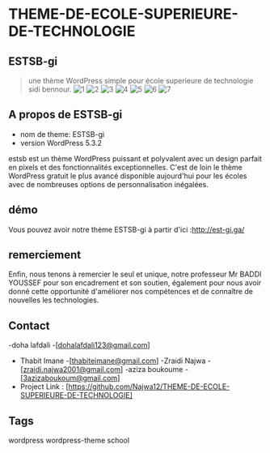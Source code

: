 # THEME-DE-ECOLE-SUPERIEURE-DE-TECHNOLOGIE
## ESTSB-gi
> une thème WordPress simple pour école superieure de technologie sidi bennour.
![1](https://user-images.githubusercontent.com/72650429/112704763-17300f00-8e9c-11eb-92ec-a945b2e96285.png)
![2](https://user-images.githubusercontent.com/72650429/112704778-244cfe00-8e9c-11eb-965f-d99d3efc4b56.png)
![3](https://user-images.githubusercontent.com/72650429/112704781-2911b200-8e9c-11eb-860a-136d987c95c4.png)
![4](https://user-images.githubusercontent.com/72650429/112704786-2f079300-8e9c-11eb-9164-b021e6c1879b.png)
![5](https://user-images.githubusercontent.com/72650429/112704791-32028380-8e9c-11eb-912d-aed42e04f785.png)
![6](https://user-images.githubusercontent.com/72650429/112704793-33cc4700-8e9c-11eb-9f88-8258623d2f9a.png)
![7](https://user-images.githubusercontent.com/72650429/112704796-35960a80-8e9c-11eb-8398-ee5fc9e5e38b.png)
## A propos de ESTSB-gi
* nom de theme: ESTSB-gi
* version WordPress 5.3.2

estsb  est un thème WordPress puissant et polyvalent avec un design parfait en pixels et des fonctionnalités exceptionnelles. C'est de loin le thème WordPress gratuit le plus avancé disponible aujourd'hui pour les écoles avec de nombreuses options de personnalisation inégalées.


## démo

Vous pouvez avoir notre  thème ESTSB-gi à partir d'ici :http://est-gi.ga/

## remerciement

Enfin, nous tenons à remercier le seul et unique, notre professeur Mr BADDI YOUSSEF pour son encadrement et son soutien, également pour nous avoir donné cette opportunité d'améliorer nos compétences et de connaître de nouvelles les technologies.

## Contact

-doha lafdali -[dohalafdali123@gmail.com]
- Thabit Imane -[thabiteimane@gmail.com]
-Zraidi Najwa -[zraidi.najwa2001@gmail.com]
-aziza boukoume -[3azizaboukoum@gmail.com]
- Project Link : [https://github.com/Najwa12/THEME-DE-ECOLE-SUPERIEURE-DE-TECHNOLOGIE]


## Tags

wordpress
wordpress-theme
school



